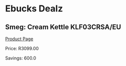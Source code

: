 
# Ebucks Dealz
## Smeg: Cream Kettle KLF03CRSA/EU
[Product Page](https://www.ebucks.com/web/shop/productSelected.do?prodId=1151107903&catId=704985963)

Price: R3099.00

Savings: 600.0


	